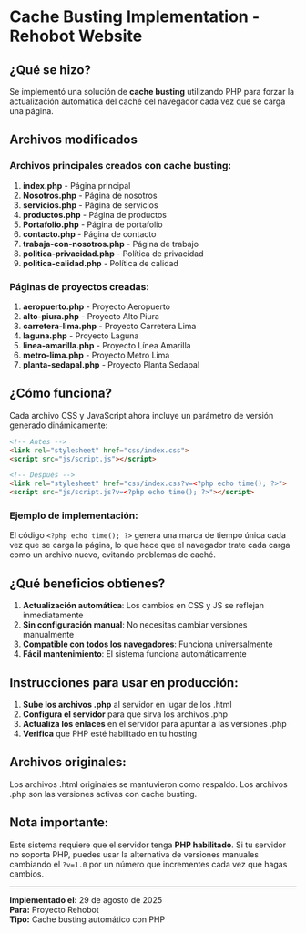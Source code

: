 # Cache Busting Implementation - Rehobot Website

## ¿Qué se hizo?

Se implementó una solución de **cache busting** utilizando PHP para forzar la actualización automática del caché del navegador cada vez que se carga una página.

## Archivos modificados

### Archivos principales creados con cache busting:

1. **index.php** - Página principal
2. **Nosotros.php** - Página de nosotros
3. **servicios.php** - Página de servicios
4. **productos.php** - Página de productos
5. **Portafolio.php** - Página de portafolio
6. **contacto.php** - Página de contacto
7. **trabaja-con-nosotros.php** - Página de trabajo
8. **politica-privacidad.php** - Política de privacidad
9. **politica-calidad.php** - Política de calidad

### Páginas de proyectos creadas:

1. **aeropuerto.php** - Proyecto Aeropuerto
2. **alto-piura.php** - Proyecto Alto Piura
3. **carretera-lima.php** - Proyecto Carretera Lima
4. **laguna.php** - Proyecto Laguna
5. **linea-amarilla.php** - Proyecto Línea Amarilla
6. **metro-lima.php** - Proyecto Metro Lima
7. **planta-sedapal.php** - Proyecto Planta Sedapal

## ¿Cómo funciona?

Cada archivo CSS y JavaScript ahora incluye un parámetro de versión generado dinámicamente:

```html
<!-- Antes -->
<link rel="stylesheet" href="css/index.css">
<script src="js/script.js"></script>

<!-- Después -->
<link rel="stylesheet" href="css/index.css?v=<?php echo time(); ?>">
<script src="js/script.js?v=<?php echo time(); ?>"></script>
```

### Ejemplo de implementación:

El código `<?php echo time(); ?>` genera una marca de tiempo única cada vez que se carga la página, lo que hace que el navegador trate cada carga como un archivo nuevo, evitando problemas de caché.

## ¿Qué beneficios obtienes?

1. **Actualización automática**: Los cambios en CSS y JS se reflejan inmediatamente
2. **Sin configuración manual**: No necesitas cambiar versiones manualmente
3. **Compatible con todos los navegadores**: Funciona universalmente
4. **Fácil mantenimiento**: El sistema funciona automáticamente

## Instrucciones para usar en producción:

1. **Sube los archivos .php** al servidor en lugar de los .html
2. **Configura el servidor** para que sirva los archivos .php
3. **Actualiza los enlaces** en el servidor para apuntar a las versiones .php
4. **Verifica** que PHP esté habilitado en tu hosting

## Archivos originales:

Los archivos .html originales se mantuvieron como respaldo. Los archivos .php son las versiones activas con cache busting.

## Nota importante:

Este sistema requiere que el servidor tenga **PHP habilitado**. Si tu servidor no soporta PHP, puedes usar la alternativa de versiones manuales cambiando el `?v=1.0` por un número que incrementes cada vez que hagas cambios.

---

**Implementado el:** 29 de agosto de 2025  
**Para:** Proyecto Rehobot  
**Tipo:** Cache busting automático con PHP
